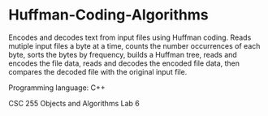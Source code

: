# Huffman-Coding-Algorithms

Encodes and decodes text from input files using Huffman coding. Reads mutiple input files a byte at a time, counts the number occurrences of each byte, sorts the bytes by frequency, builds a Huffman tree, reads and encodes the file data, reads and decodes the encoded file data, then compares the decoded file with the original input file.

Programming language: C++

CSC 255 Objects and Algorithms Lab 6
